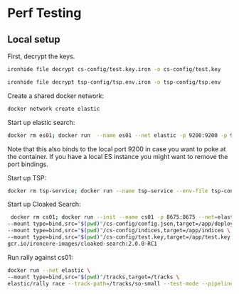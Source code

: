 # Perf Testing

## Local setup

First, decrypt the keys.

```bash
ironhide file decrypt cs-config/test.key.iron -o cs-config/test.key
```

```bash
ironhide file decrypt tsp-config/tsp.env.iron -o tsp-config/tsp.env
```

Create a shared docker network:

```bash
docker network create elastic
```

Start up elastic search:

```bash
docker rm es01; docker run  --name es01 --net elastic -p 9200:9200 -p 9300:9300 -e "discovery.type=single-node" -e "xpack.security.enabled=false" docker.elastic.co/elasticsearch/elasticsearch:8.5.0
```

Note that this also binds to the local port 9200 in case you want to poke at the container. If you have a local ES instance you might want to remove the port bindings.

Start up TSP:

```bash
docker rm tsp-service; docker run --name tsp-service --env-file tsp-config/tsp.env --net elastic gcr.io/ironcore-images/tenant-security-proxy:4
```

Start up Cloaked Search:

```bash
 docker rm cs01; docker run --init --name cs01 -p 8675:8675 --net=elastic \
--mount type=bind,src="$(pwd)"/cs-config/config.json,target=/app/deploy.yml \
--mount type=bind,src="$(pwd)"/cs-config/indices,target=/app/indices \
--mount type=bind,src="$(pwd)"/cs-config/test.key,target=/app/test.key \
gcr.io/ironcore-images/cloaked-search:2.0.0-RC1
```


Run rally against cs01:

```bash
docker run --net elastic \
--mount type=bind,src="$(pwd)"/tracks,target=/tracks \
elastic/rally race --track-path=/tracks/so-small --test-mode --pipeline=benchmark-only --target-hosts=cs01:8675
```
